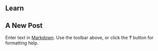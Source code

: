 ## Learn
## A New Post

Enter text in [Markdown](http://daringfireball.net/projects/markdown/). Use the toolbar above, or click the **?** button for formatting help.
